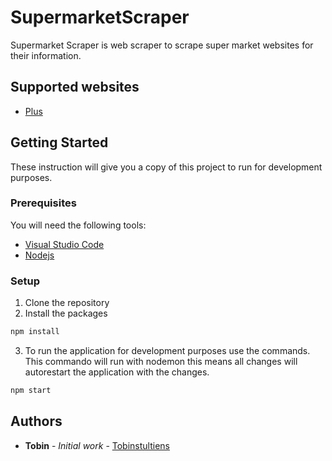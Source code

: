 # SupermarketScraper
Supermarket Scraper is web scraper to scrape super market websites for their information.

## Supported websites
* [Plus](https://www.plus.nl/)

## Getting Started
These instruction will give you a copy of this project to run for development purposes.

### Prerequisites
You will need the following tools:

* [Visual Studio Code](https://code.visualstudio.com/)
* [Nodejs](https://nodejs.org/)

### Setup
1. Clone the repository
2. Install the packages
```bash
npm install
```
3. To run the application for development purposes use the commands. This commando will run with nodemon this means all changes will autorestart the application with the changes.
```bash
npm start
```

## Authors

* **Tobin** - *Initial work* - [Tobinstultiens](https://github.com/tobinstultiens)
